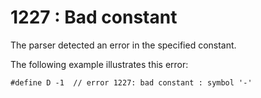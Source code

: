 # 1227 : Bad constant

The parser detected an error in the specified constant.

&#x20;

The following example illustrates this error:

```
#define D -1  // error 1227: bad constant : symbol '-' 
```


